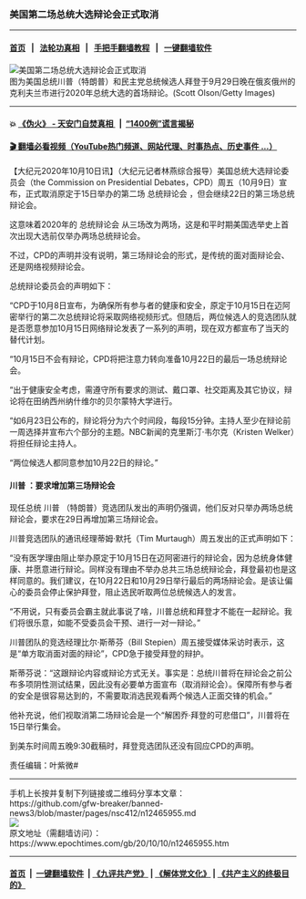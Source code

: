 ### 美国第二场总统大选辩论会正式取消
------------------------

#### [首页](https://github.com/gfw-breaker/banned-news3/blob/master/README.md) &nbsp;&nbsp;|&nbsp;&nbsp; [法轮功真相](https://github.com/begood0513/basic/blob/master/README.md)  &nbsp;&nbsp;|&nbsp;&nbsp; [手把手翻墙教程](https://github.com/gfw-breaker/guides/wiki)  &nbsp;&nbsp;|&nbsp;&nbsp; [一键翻墙软件](https://github.com/gfw-breaker/nogfw/blob/master/README.md)  



<div><img alt="美国第二场总统大选辩论会正式取消" class="attachment-djy_600_400 size-djy_600_400 wp-post-image" src="https://i.epochtimes.com/assets/uploads/2020/09/GettyImages-1277463832-1-600x400-1.jpg"/>
<div class="caption">
 图为美国总统川普（特朗普）和民主党总统候选人拜登于9月29日晚在俄亥俄州的克利夫兰市进行2020年总统大选的首场辩论。(Scott Olson/Getty Images)
</div></div><hr/>

#### 💥 [《伪火》 - 天安门自焚真相 ](http://158.247.195.190:10000/videos/blog/weihuo.html)&nbsp; |&nbsp; [“1400例”谎言揭秘  ](http://158.247.195.190:10000/videos/blog/jiexi1400.html)

#### [ 🎬  翻墙必看视频（YouTube热门频道、网站代理、时事热点、历史事件 ...）](https://github.com/gfw-breaker/links/blob/master/banned.md)

<div><p>
 【大纪元2020年10月10日讯】（大纪元记者林燕综合报导）美国总统大选辩论委员会（the Commission on Presidential Debates，CPD）周五（10月9日）宣布，正式取消原定于15日举办的第二场
 <ok href="https://www.epochtimes.com/gb/tag/%E6%80%BB%E7%BB%9F%E8%BE%A9%E8%AE%BA%E4%BC%9A.html">
  总统辩论会
 </ok>
 ，但会继续22日的第三场总统辩论会。
</p>
<p>
 这意味着2020年的
 <ok href="https://www.epochtimes.com/gb/tag/%E6%80%BB%E7%BB%9F%E8%BE%A9%E8%AE%BA%E4%BC%9A.html">
  总统辩论会
 </ok>
 从三场改为两场，这是和平时期美国选举史上首次出现大选前仅举办两场总统辩论会。
</p>
<p>
 不过，CPD的声明并没有说明，第三场辩论会的形式，是传统的面对面辩论会、还是网络视频辩论会。
</p>
<p>
 总统辩论委员会的声明如下：
</p>
<p>
 “CPD于10月8日宣布，为确保所有参与者的健康和安全，原定于10月15日在迈阿密举行的第二次总统辩论将采取网络视频形式。但随后，两位候选人的竞选团队就是否愿意参加10月15日网络辩论发表了一系列的声明，现在双方都宣布了当天的替代计划。
</p>
<p>
 “10月15日不会有辩论，CPD将把注意力转向准备10月22日的最后一场总统辩论会。
</p>
<p>
 “出于健康安全考虑，需遵守所有要求的测试、戴口罩、社交距离及其它协议，辩论将在田纳西州纳什维尔的贝尔蒙特大学进行。
</p>
<p>
 “如6月23日公布的，辩论将分为六个时间段，每段15分钟。主持人至少在辩论前一周选择并宣布六个部分的主题。NBC新闻的克里斯汀·韦尔克（Kristen Welker）将担任辩论主持人。
</p>
<p>
 “两位候选人都同意参加10月22日的辩论。”
</p>
<h4>
 <ok href="https://www.epochtimes.com/gb/tag/%E5%B7%9D%E6%99%AE.html">
  川普
 </ok>
 ：要求增加第三场辩论会
</h4>
<p>
 现任总统
 <ok href="https://www.epochtimes.com/gb/tag/%E5%B7%9D%E6%99%AE.html">
  川普
 </ok>
 （特朗普）竞选团队发出的声明仍强调，他们反对只举办两场总统辩论会，要求在29日再增加第三场辩论会。
</p>
<p>
 川普竞选团队的通讯经理蒂姆·默托（Tim Murtaugh）周五发出的正式声明如下：
</p>
<p>
 “没有医学理由阻止举办原定于10月15日在迈阿密进行的辩论会，因为总统身体健康、并愿意进行辩论。同样没有理由不举办总共三场总统辩论会，拜登最初也是这样同意的。我们建议，在10月22日和10月29日举行最后的两场辩论会。是该让偏心的委员会停止保护拜登，阻止选民听取两位总统候选人的发言。
</p>
<p>
 “不用说，只有委员会霸主就此事说了啥，川普总统和拜登才不能在一起辩论。我们将很乐意，如能不受委员会干预、进行一对一辩论。”
</p>
<p>
 川普团队的竞选经理比尔·斯蒂芬（Bill Stepien）周五接受媒体采访时表示，这是“单方取消面对面的辩论”，CPD急于接受拜登的辩护。
</p>
<p>
 斯蒂芬说：“这跟辩论内容或辩论方式无关。事实是：总统川普将在辩论会之前公布多项阴性测试结果，因此没有必要单方面宣布（取消辩论会）。保障所有参与者的安全是很容易达到的，不需要取消选民观看两个候选人正面交锋的机会。”
</p>
<p>
 他补充说，他们视取消第二场辩论会是一个“解困乔·拜登的可悲借口”，川普将在15日举行集会。
</p>
<p>
 到美东时间周五晚9:30截稿时，拜登竞选团队还没有回应CPD的声明。
</p>
<p>
 责任编辑：叶紫微#
</p>
</div>
<hr/>
手机上长按并复制下列链接或二维码分享本文章：<br/>
https://github.com/gfw-breaker/banned-news3/blob/master/pages/nsc412/n12465955.md <br/>
<a href='https://github.com/gfw-breaker/banned-news3/blob/master/pages/nsc412/n12465955.md'><img src='https://github.com/gfw-breaker/banned-news3/blob/master/pages/nsc412/n12465955.md.png'/></a> <br/>
原文地址（需翻墙访问）：https://www.epochtimes.com/gb/20/10/10/n12465955.htm


------------------------
#### [首页](https://github.com/gfw-breaker/banned-news3/blob/master/README.md) &nbsp;|&nbsp; [一键翻墙软件](https://github.com/gfw-breaker/nogfw/blob/master/README.md) &nbsp;| [《九评共产党》](https://github.com/gfw-breaker/9ping.md/blob/master/README.md#九评之一评共产党是什么) | [《解体党文化》](https://github.com/gfw-breaker/jtdwh.md/blob/master/README.md) | [《共产主义的终极目的》](https://github.com/gfw-breaker/gczydzjmd.md/blob/master/README.md)


<img src='http://gfw-breaker.win/banned-news3/pages/nsc412/n12465955.md' width='0px' height='0px'/>